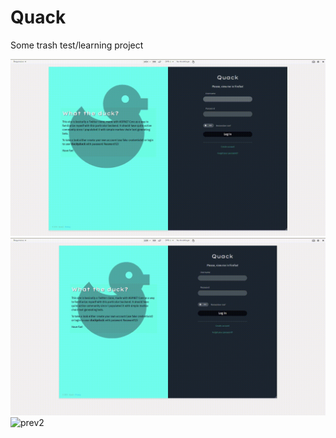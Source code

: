 # Quack
Some trash test/learning project

![prev1](prev1.gif)
![prev3](prev3.gif)
![prev2](prev2.gif)
